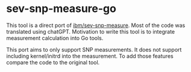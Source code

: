 # sev-snp-measure-go

This tool is a direct port of [ibm/sev-snp-measure](https://github.com/IBM/sev-snp-measure).
Most of the code was translated using chatGPT.
Motivation to write this tool is to integrate measurement calculation into Go tools.

This port aims to only support SNP measurements.
It does not support including kernel/initrd into the measurement.
To add those features compare the code to the original tool.
